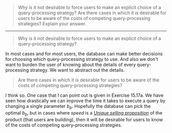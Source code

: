 > Why is it not desirable to force users to make an explicit choice of a query-processing strategy? Are 
> there cases in which it _is_ desirable for users to be aware of the costs of competing query-processing 
> strategies? Explain your answer. 

--------------------------------

> Why is it not desirable to force users to make an explicit choice of a query-processing strategy? 

In most cases and for most users, the database can make better decisions for choosing which 
query-processing strategy to use. And also we don't want to burden the user of knowing about
the details of every query-processing strategy. We want to abstract out the details. 

> Are there cases in which it _is_ desirable for users to be aware of the costs of competing query-processing 
> strategies?

I think so. One case that I can point out is given in Exercise 15.17a. We have seen how drastically 
we can improve the time it takes to execute a query by changing a single parameter $b_b$. Hopefully
the database can pick the optimal $b_b$, but in cases where _speed_ is a _[Unique selling proposition](https://en.wikipedia.org/wiki/Unique_selling_proposition)_
of the product (that users are building), then it will be desirable for users to know of the costs of 
competing query-processing strategies. 